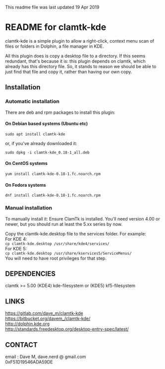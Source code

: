 This readme file was last updated 19 Apr 2019

# README for clamtk-kde

clamtk-kde is a simple plugin to allow a right-click,
context menu scan of files or folders in Dolphin,
a file manager in KDE.

All this plugin does is copy a desktop file to a
directory.  If this seems redundant, that's because it is:
this plugin depends on clamtk, which already has this directory
file. So, it stands to reason we should be able to just find that
file and copy it, rather than having our own copy.

## Installation

### Automatic installation

There are deb and rpm packages to install this plugin:

#### On Debian based systems (Ubuntu etc)

`sudo apt install clamtk-kde`

or, if you've already downloaded it:

`sudo dpkg -i clamtk-kde_0.18-1_all.deb`

#### On CentOS systems

`yum install clamtk-kde-0.18-1.fc.noarch.rpm`

#### On Fedora systems

`dnf install clamtk-kde-0.18-1.fc.noarch.rpm`

### Manual installation

To manually install it:
Ensure ClamTk is installed. You'll need version 4.00 or newer,
but you should run at least the 5.xx series by now.

Copy the clamtk-kde.desktop file to the services folder. For example:  
For KDE 4:  
`cp clamtk-kde.desktop /usr/share/kde4/services/`  
For KDE 5:  
`cp clamtk-kde.desktop /usr/share/kservices5/ServiceMenus/`  
You will need to have root privileges for that step.  

DEPENDENCIES
------------

clamtk >= 5.00
(KDE4) kde-filesystem or (KDE5) kf5-filesystem

LINKS
-----

https://gitlab.com/dave_m/clamtk-kde  
https://bitbucket.org/davem_/clamtk-kde/  
http://dolphin.kde.org  
http://standards.freedesktop.org/desktop-entry-spec/latest/  

CONTACT
-------

email : Dave M, dave.nerd @ gmail.com  
0xF51D19546ADA59DE
